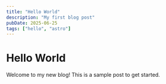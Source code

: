 ```yaml
---
title: "Hello World"
description: "My first blog post"
pubDate: 2025-06-25
tags: ["hello", "astro"]
---
```


# Hello World

Welcome to my new blog! This is a sample post to get started.
